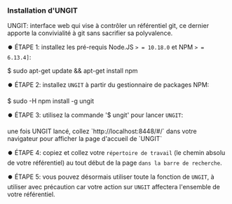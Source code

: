 ### Installation d'UNGIT

UNGIT: interface web qui vise à contrôler un référentiel git, ce dernier apporte la convivialité à git sans sacrifier sa polyvalence.

  ⏺️ ÉTAPE 1: installez les pré-requis Node.JS `> = 10.18.0` et NPM `> = 6.13.4]`:
<p>$ sudo apt-get update && apt-get install npm</p>       
 
  ⏺️ ÉTAPE 2: installez `UNGIT` à partir du gestionnaire de packages NPM:
<p>$ sudo -H npm install -g ungit</p>  
 
  ⏺️ ÉTAPE 3: utilisez la commande '$ ungit' pour lancer `UNGIT`:
<p>une fois UNGIT lancé, collez `http://localhost:8448/#/` dans votre navigateur pour afficher la page d'accueil de `UNGIT`</p>  
        
 
  ⏺️ ÉTAPE 4: copiez et collez votre `répertoire de travail` (le chemin absolu de votre référentiel) au tout début de la page `dans la barre de recherche`.
 
  ⏺️ ÉTAPE 5: vous pouvez désormais utiliser toute la fonction de `UNGIT`, à utiliser avec précaution car votre action sur `UNGIT` affectera l'ensemble de votre référentiel.